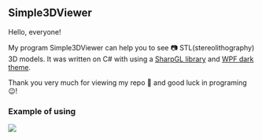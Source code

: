 ## Simple3DViewer

Hello, everyone!

My program Simple3DViewer can help you to see 📷 STL(stereolithography) 3D models. It was written on C# with using a [SharpGL library](https://github.com/dwmkerr/sharpgl) and [WPF dark theme](https://github.com/AngryCarrot789/WPFDarkTheme).

Thank you very much for viewing my repo 🥰 and good luck in programing 😉!

### Example of using

![](gif/Example%20of%20using.gif)